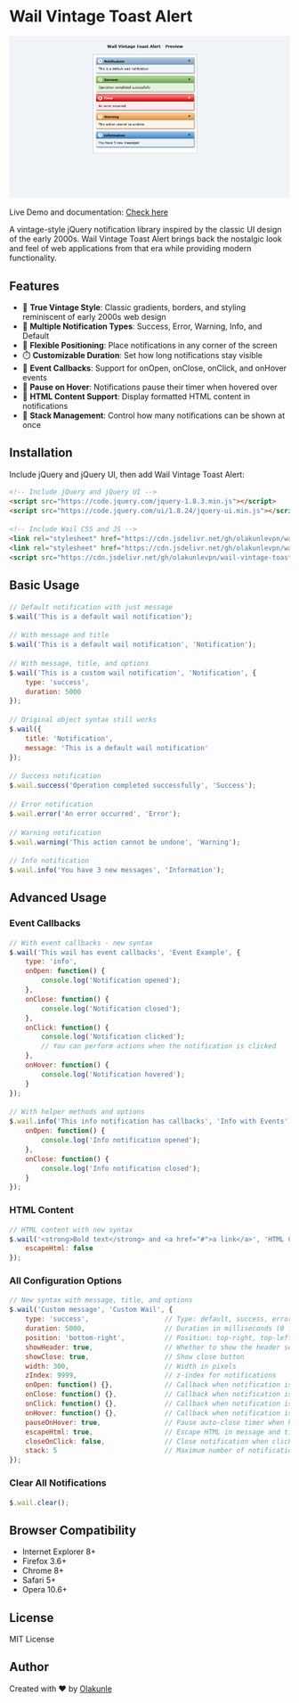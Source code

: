 # Wail Vintage Toast Alert

![Wail Vintage Toast Alert](preview.png)

Live Demo and documentation: [Check here](https://wail-vintage.netlify.app/)

A vintage-style jQuery notification library inspired by the classic UI design of the early 2000s. Wail Vintage Toast Alert brings back the nostalgic look and feel of web applications from that era while providing modern functionality.

## Features

- 🎨 **True Vintage Style**: Classic gradients, borders, and styling reminiscent of early 2000s web design
- 🌈 **Multiple Notification Types**: Success, Error, Warning, Info, and Default
- 📍 **Flexible Positioning**: Place notifications in any corner of the screen
- ⏱️ **Customizable Duration**: Set how long notifications stay visible
- 🔄 **Event Callbacks**: Support for onOpen, onClose, onClick, and onHover events
- 🛑 **Pause on Hover**: Notifications pause their timer when hovered over
- 📝 **HTML Content Support**: Display formatted HTML content in notifications
- 🔢 **Stack Management**: Control how many notifications can be shown at once

## Installation

Include jQuery and jQuery UI, then add Wail Vintage Toast Alert:

```html
<!-- Include jQuery and jQuery UI -->
<script src="https://code.jquery.com/jquery-1.8.3.min.js"></script>
<script src="https://code.jquery.com/ui/1.8.24/jquery-ui.min.js"></script>

<!-- Include Wail CSS and JS -->
<link rel="stylesheet" href="https://cdn.jsdelivr.net/gh/olakunlevpn/wail-vintage-toast-alert@1.0.0/css/wail-vintage.css">
<link rel="stylesheet" href="https://cdn.jsdelivr.net/gh/olakunlevpn/wail-vintage-toast-alert@1.0.0/css/wail-vintage-icons.css">
<script src="https://cdn.jsdelivr.net/gh/olakunlevpn/wail-vintage-toast-alert@1.0.0/js/wail-vintage.js"></script>
```

## Basic Usage

```javascript
// Default notification with just message
$.wail('This is a default wail notification');

// With message and title
$.wail('This is a default wail notification', 'Notification');

// With message, title, and options
$.wail('This is a custom wail notification', 'Notification', {
    type: 'success',
    duration: 5000
});

// Original object syntax still works
$.wail({
    title: 'Notification',
    message: 'This is a default wail notification'
});

// Success notification
$.wail.success('Operation completed successfully', 'Success');

// Error notification
$.wail.error('An error occurred', 'Error');

// Warning notification
$.wail.warning('This action cannot be undone', 'Warning');

// Info notification
$.wail.info('You have 3 new messages', 'Information');
```

## Advanced Usage

### Event Callbacks

```javascript
// With event callbacks - new syntax
$.wail('This wail has event callbacks', 'Event Example', {
    type: 'info',
    onOpen: function() {
        console.log('Notification opened');
    },
    onClose: function() {
        console.log('Notification closed');
    },
    onClick: function() {
        console.log('Notification clicked');
        // You can perform actions when the notification is clicked
    },
    onHover: function() {
        console.log('Notification hovered');
    }
});

// With helper methods and options
$.wail.info('This info notification has callbacks', 'Info with Events', {
    onOpen: function() {
        console.log('Info notification opened');
    },
    onClose: function() {
        console.log('Info notification closed');
    }
});
```

### HTML Content

```javascript
// HTML content with new syntax
$.wail('<strong>Bold text</strong> and <a href="#">a link</a>', 'HTML Content', {
    escapeHtml: false
});
```

### All Configuration Options

```javascript
// New syntax with message, title, and options
$.wail('Custom message', 'Custom Wail', {
    type: 'success',                   // Type: default, success, error, warning, info
    duration: 5000,                    // Duration in milliseconds (0 for sticky)
    position: 'bottom-right',          // Position: top-right, top-left, bottom-right, bottom-left, top-center, bottom-center
    showHeader: true,                  // Whether to show the header section
    showClose: true,                   // Show close button
    width: 300,                        // Width in pixels
    zIndex: 9999,                      // z-index for notifications
    onOpen: function() {},             // Callback when notification is opened
    onClose: function() {},            // Callback when notification is closed
    onClick: function() {},            // Callback when notification is clicked
    onHover: function() {},            // Callback when notification is hovered
    pauseOnHover: true,                // Pause auto-close timer when hovering
    escapeHtml: true,                  // Escape HTML in message and title
    closeOnClick: false,               // Close notification when clicked
    stack: 5                           // Maximum number of notifications (0 for unlimited)
});
```

### Clear All Notifications

```javascript
$.wail.clear();
```

## Browser Compatibility

- Internet Explorer 8+
- Firefox 3.6+
- Chrome 8+
- Safari 5+
- Opera 10.6+

## License

MIT License

## Author

Created with ❤️ by [Olakunle](https://github.com/olakunlevpn)
